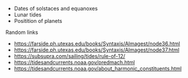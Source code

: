 * Dates of solstaces and equanoxes
* Lunar tides
* Positition of planets

Random links
* https://farside.ph.utexas.edu/books/Syntaxis/Almagest/node36.html
* https://farside.ph.utexas.edu/books/Syntaxis/Almagest/node37.html
* https://subsupra.com/sailing/tides/rule-of-12/
* https://tidesandcurrents.noaa.gov/predmach.html
* https://tidesandcurrents.noaa.gov/about_harmonic_constituents.html
